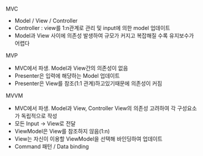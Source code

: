MVC

- Model / View / Controller
- Controller : view를 1:n관계로 관리 및 input에 의한 model 업데이트
- Model과 View 사이에 의존성 발생하여 규모가 커지고 복잡해질 수록 유지보수가 어렵다

MVP

- MVC에서 파생. Model과 View간의 의존성이 없음
- Presenter은 입력에 해댱하는 Model 업데이트
- Presenter은 View를 참조(1:1 관계)하고있기때문에 의존성이 커짐

MVVM

- MVC에서 파생. Model과 View, Controller View의 의존성 고려하여 각 구성요소가 독립적으로 작성
- 모든 Input -> View로 전달
- ViewModel은 View를 참조하지 않음(1:n)
- View는 자신이 이용할 ViewModel을 선택해 바인딩하여 업데이트
- Command 패턴 / Data binding
